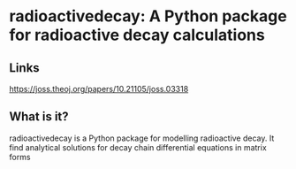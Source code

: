 # radioactivedecay: A Python package for radioactive decay calculations

## Links

https://joss.theoj.org/papers/10.21105/joss.03318

## What is it?
radioactivedecay is a Python package for modelling radioactive decay. It find analytical solutions for decay chain differential equations in matrix forms

